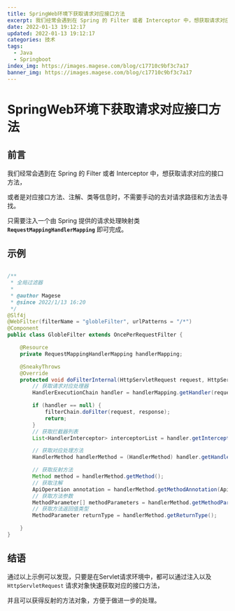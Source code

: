 ```yaml
---
title: SpringWeb环境下获取请求对应接口方法
excerpt: 我们经常会遇到在 Spring 的 Filter 或者 Interceptor 中，想获取请求对应的接口方法，或者是对应接口方法、注解、类等信息时只需要注入一个由 Spring 提供的请求处理映射类即可完成。
date: 2022-01-13 19:12:17
updated: 2022-01-13 19:12:17
categories: 技术
tags:
  - Java
  - Springboot
index_img: https://images.magese.com/blog/c17710c9bf3c7a17
banner_img: https://images.magese.com/blog/c17710c9bf3c7a17
---
```


# SpringWeb环境下获取请求对应接口方法

## 前言

我们经常会遇到在 Spring 的 Filter 或者 Interceptor 中，想获取请求对应的接口方法，

或者是对应接口方法、注解、类等信息时，不需要手动的去对请求路径和方法去寻找。

只需要注入一个由 Spring 提供的请求处理映射类 **`RequestMappingHandlerMapping`** 即可完成。


## 示例


```java

/**
 * 全局过滤器
 *
 * @author Magese
 * @since 2022/1/13 16:20
 */
@Slf4j
@WebFilter(filterName = "globleFilter", urlPatterns = "/*")
@Component
public class GlobleFilter extends OncePerRequestFilter {

    @Resource
    private RequestMappingHandlerMapping handlerMapping;

    @SneakyThrows
    @Override
    protected void doFilterInternal(HttpServletRequest request, HttpServletResponse response, FilterChain filterChain) {
        // 获取请求对应处理器
        HandlerExecutionChain handler = handlerMapping.getHandler(request);

        if (handler == null) {
            filterChain.doFilter(request, response);
            return;
        }
        // 获取拦截器列表
        List<HandlerInterceptor> interceptorList = handler.getInterceptorList();

        // 获取对应处理方法
        HandlerMethod handlerMethod = (HandlerMethod) handler.getHandler();

        // 获取反射方法
        Method method = handlerMethod.getMethod();
        // 获取注解
        ApiOperation annotation = handlerMethod.getMethodAnnotation(ApiOperation.class);
        // 获取方法参数
        MethodParameter[] methodParameters = handlerMethod.getMethodParameters();
        // 获取方法返回值类型
        MethodParameter returnType = handlerMethod.getReturnType();

    }
}

```

## 结语

通过以上示例可以发现，只要是在Servlet请求环境中，都可以通过注入以及 `HttpServletRequest` 请求对象快速获取对应的接口方法，

并且可以获得反射的方法对象，方便于做进一步的处理。
